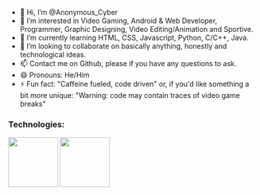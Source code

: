 - 👋 Hi, I’m @Anonymous_Cyber
- 👀 I’m interested in Video Gaming, Android & Web Developer, Programmer, Graphic Designing, Video Editing/Animation and Sportive.
- 🌱 I’m currently learning HTML, CSS, Javascript, Python, C/C++, Java.
- 💞️ I’m looking to collaborate on basically anything, honestly and technological ideas.
- 📫 Contact me on Github, please if you have any questions to ask.
- 😄 Pronouns: He/Him
- ⚡ Fun fact: "Caffeine fueled, code driven" or, if you'd like something a bit more unique: "Warning: code may contain traces of video game breaks"
  
### Technologies:
<p><img height="100" src="![Wed development logo](https://github.com/user-attachments/assets/0883d51e-4835-408f-847b-599f82b1b87d)"> 
<img height="100" src="![Android logo](https://github.com/user-attachments/assets/cec95d4b-0302-444b-8c36-99d6aebb7a75)"> 
</p>




<!---
Anonymous_Cyber is a ✨ special ✨ repository because its `README.md` (this file) appears on your GitHub profile.
You can click the Preview link to take a look at your changes.
--->

